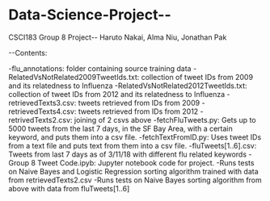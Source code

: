 # Data-Science-Project--
CSCI183 Group 8 Project--
Haruto Nakai, Alma Niu, Jonathan Pak

--Contents:

-flu_annotations: folder containing source training data
	-RelatedVsNotRelated2009TweetIds.txt: collection of tweet IDs from 2009 and its relatedness to Influenza
	-RelatedVsNotRelated2012TweetIds.txt: collection of tweet IDs from 2012 and its relatedness to Influenza
	-retrievedTexts3.csv: tweets retrieved from IDs from 2009
	-retrievedTexts4.csv: tweets retrieved from IDs from 2012
-retrivedTexts2.csv: joining of 2 csvs above
-fetchFluTweets.py: Gets up to 5000 tweets from the last 7 days, in the SF Bay Area, with a certain keyword, and puts them into a csv file.
-fetchTextFromID.py: Uses tweet IDs from a text file and puts text from them into a csv file.
-fluTweets[1..6].csv: Tweets from last 7 days as of 3/11/18 with different flu related keywords 
-Group 8 Tweet Code.ipyb: Jupyter notebook code for project.
	-Runs tests on Naive Bayes and Logistic Regression sorting algorithm trained with data from retrievedTexts2.csv
	-Runs tests on Naive Bayes sorting algorithm from above with data from fluTweets[1..6]
